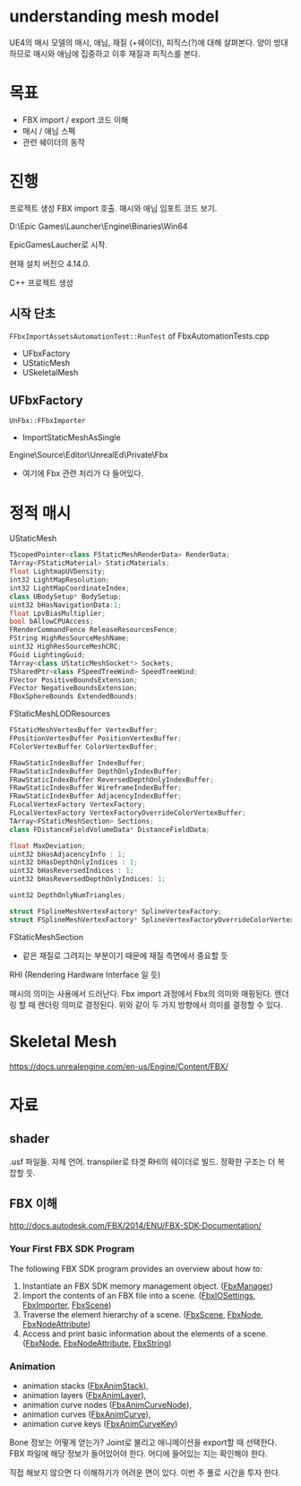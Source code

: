 # understanding mesh model 

UE4의 매시 모델의 매시, 애님, 재질 (+쉐이더), 피직스(?)에 대해 살펴본다. 양이 방대하므로 매시와 애님에 집중하고 이후 재질과 피직스를 본다. 



# 목표 

- FBX import / export 코드 이해 
- 매시 / 애님 스펙 
- 관련 쉐이더의 동작 



# 진행 

프로젝트 생성 FBX import 호출. 매시와 애님 임포트 코드 보기. 

D:\Epic Games\Launcher\Engine\Binaries\Win64

EpicGamesLaucher로 시작. 

현재 설치 버전으 4.14.0. 

C++ 프로젝트 생성 



## 시작 단초 

`FFbxImportAssetsAutomationTest::RunTest` of FbxAutomationTests.cpp 

- UFbxFactory
- UStaticMesh
- USkeletalMesh



## UFbxFactory 

`UnFbx::FFbxImporter`

- ImportStaticMeshAsSingle



Engine\Source\Editor\UnrealEd\Private\Fbx

- 여기에 Fbx 관련 처리가 다 들어있다. 



# 정적 매시 

UStaticMesh 

```c++
TScopedPointer<class FStaticMeshRenderData> RenderData;
TArray<FStaticMaterial> StaticMaterials;
float LightmapUVDensity;
int32 LightMapResolution;
int32 LightMapCoordinateIndex;
class UBodySetup* BodySetup;
uint32 bHasNavigationData:1;
float LpvBiasMultiplier;
bool bAllowCPUAccess;
FRenderCommandFence ReleaseResourcesFence;
FString HighResSourceMeshName;
uint32 HighResSourceMeshCRC;
FGuid LightingGuid;
TArray<class UStaticMeshSocket*> Sockets;
TSharedPtr<class FSpeedTreeWind> SpeedTreeWind;
FVector PositiveBoundsExtension;
FVector NegativeBoundsExtension;
FBoxSphereBounds ExtendedBounds;
```

FStaticMeshLODResources
```c++
FStaticMeshVertexBuffer VertexBuffer;
FPositionVertexBuffer PositionVertexBuffer;
FColorVertexBuffer ColorVertexBuffer;

FRawStaticIndexBuffer IndexBuffer;
FRawStaticIndexBuffer DepthOnlyIndexBuffer;
FRawStaticIndexBuffer ReversedDepthOnlyIndexBuffer;
FRawStaticIndexBuffer WireframeIndexBuffer;
FRawStaticIndexBuffer AdjacencyIndexBuffer;
FLocalVertexFactory VertexFactory;
FLocalVertexFactory VertexFactoryOverrideColorVertexBuffer;
TArray<FStaticMeshSection> Sections;
class FDistanceFieldVolumeData* DistanceFieldData; 

float MaxDeviation;
uint32 bHasAdjacencyInfo : 1;
uint32 bHasDepthOnlyIndices : 1;
uint32 bHasReversedIndices : 1;
uint32 bHasReversedDepthOnlyIndices: 1;

uint32 DepthOnlyNumTriangles;

struct FSplineMeshVertexFactory* SplineVertexFactory;
struct FSplineMeshVertexFactory* SplineVertexFactoryOverrideColorVertexBuffer;
```



FStaticMeshSection

- 같은 재질로 그려지는 부분이기 때문에 재질 측면에서 중요할 듯 

RHI (Rendering Hardware Interface 일 듯)

매시의 의미는 사용에서 드러난다. Fbx import 과정에서 Fbx의 의미와 매핑된다. 렌더링 할 때 렌더링 의미로 결정된다. 위와 같이 두 가지 방향에서 의미를 결정할 수 있다. 



# Skeletal Mesh 

https://docs.unrealengine.com/en-us/Engine/Content/FBX/







# 자료 



## shader

.usf 파일들. 자체 언어. transpiler로 타겟 RHI의 쉐이더로 빌드.  정확한 구조는 더 복잡할 듯. 



## FBX 이해 

http://docs.autodesk.com/FBX/2014/ENU/FBX-SDK-Documentation/

### Your First FBX SDK Program 

The following FBX SDK program provides an overview about how to:

1. Instantiate an FBX SDK memory management object. ([FbxManager](javascript:void(0)))
2. Import the contents of an FBX file into a scene. ([FbxIOSettings](javascript:void(0)), [FbxImporter](javascript:void(0)), [FbxScene](javascript:void(0)))
3. Traverse the element hierarchy of a scene. ([FbxScene](javascript:void(0)), [FbxNode](javascript:void(0)), [FbxNodeAttribute](javascript:void(0)))
4. Access and print basic information about the elements of a scene. ([FbxNode](javascript:void(0)), [FbxNodeAttribute](javascript:void(0)), [FbxString](javascript:void(0)))



### Animation 

- animation stacks ([FbxAnimStack](javascript:void(0))), 
- animation layers ([FbxAnimLayer](javascript:void(0))), 
- animation curve nodes ([FbxAnimCurveNode](javascript:void(0))), 
- animation curves ([FbxAnimCurve](javascript:void(0))), 
- animation curve keys ([FbxAnimCurveKey](javascript:void(0))) 



Bone 정보는 어떻게 얻는가? Joint로 불리고 애니메이션을 export할 때 선택한다. FBX 파일에 해당 정보가 들어있어야 한다. 어디에 들어있는 지는 확인해야 한다. 



직접 해보지 않으면 다 이해하기가 어려운 면이 있다. 이번 주 풀로 시간을 투자 한다. 


















